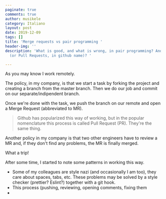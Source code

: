 ```yaml
---
paginate: true
comments: true
author: musikele
category: Italiano
layout: post
date: 2019-12-09
tags: []
title: 'Merge requests vs pair programming '
header-img: ''
description: 'What is good, and what is wrong, in pair programming? And in Merge Requests
  (or Pull Requests, in github name)? '

---
```

As you may know I work remotely. 

The policy, in my company, is that we start a task by forking the project and creating a branch from the master branch. Then we do our job and commit on our separate/indipendent branch. 

Once we're done with the task, we push the branch on our remote and open a Merge Request (abbreviated to MR).

> Github has popularized this way of working, but in the popular nomenclature this process is called Pull Request (PR). They're the same thing.

Another policy in my company is that two other engineers have to review a MR and, if they don't find any problems, the MR is finally merged.

What a trip! 

After some time, I started to note some patterns in working this way. 

* Some of my colleagues are style nazi (and occasionally I am too), they care about spaces, tabs, etc. These problems may be solved by a style checker (prettier? Eslint?) together with a git hook. 
* This process (pushing, reviewing, opening comments, fixing them 
* 